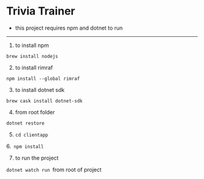 # Trivia Trainer

- this project requires npm and dotnet to run

---

1. to install npm

`brew install nodejs`

2. to install rimraf

`npm install --global rimraf`

3. to install dotnet sdk

`brew cask install dotnet-sdk`

4. from root folder

`dotnet restore`

5. `cd clientapp`

6.` npm install`

7. to run the project

`dotnet watch run `from root of project
